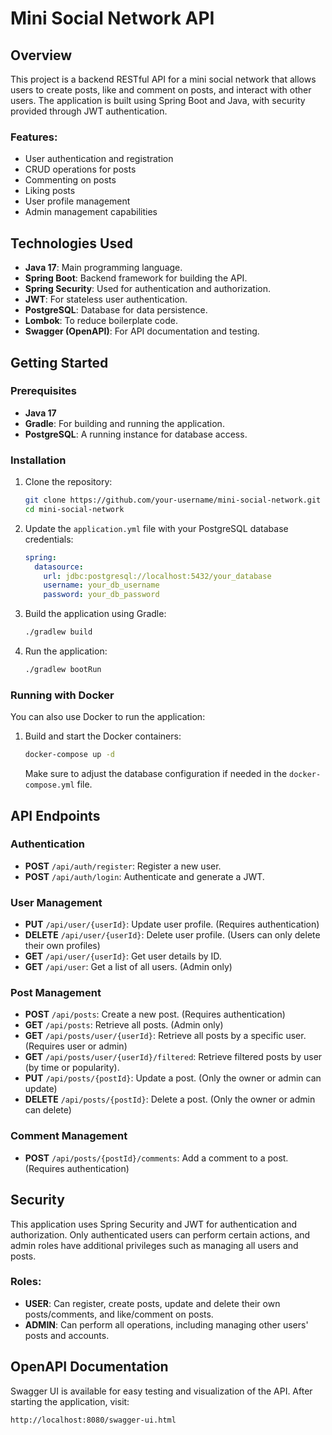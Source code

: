 # Mini Social Network API

## Overview
This project is a backend RESTful API for a mini social network that allows users to create posts, like and comment on posts, and interact with other users. The application is built using Spring Boot and Java, with security provided through JWT authentication.

### Features:
- User authentication and registration
- CRUD operations for posts
- Commenting on posts
- Liking posts
- User profile management
- Admin management capabilities

## Technologies Used
- **Java 17**: Main programming language.
- **Spring Boot**: Backend framework for building the API.
- **Spring Security**: Used for authentication and authorization.
- **JWT**: For stateless user authentication.
- **PostgreSQL**: Database for data persistence.
- **Lombok**: To reduce boilerplate code.
- **Swagger (OpenAPI)**: For API documentation and testing.

## Getting Started

### Prerequisites
- **Java 17**
- **Gradle**: For building and running the application.
- **PostgreSQL**: A running instance for database access.

### Installation
1. Clone the repository:
   ```sh
   git clone https://github.com/your-username/mini-social-network.git
   cd mini-social-network
   ```
2. Update the `application.yml` file with your PostgreSQL database credentials:
   ```yaml
   spring:
     datasource:
       url: jdbc:postgresql://localhost:5432/your_database
       username: your_db_username
       password: your_db_password
   ```

3. Build the application using Gradle:
   ```sh
   ./gradlew build
   ```

4. Run the application:
   ```sh
   ./gradlew bootRun
   ```

### Running with Docker
You can also use Docker to run the application:
1. Build and start the Docker containers:
   ```sh
   docker-compose up -d
   ```
   Make sure to adjust the database configuration if needed in the `docker-compose.yml` file.

## API Endpoints

### Authentication
- **POST** `/api/auth/register`: Register a new user.
- **POST** `/api/auth/login`: Authenticate and generate a JWT.

### User Management
- **PUT** `/api/user/{userId}`: Update user profile. (Requires authentication)
- **DELETE** `/api/user/{userId}`: Delete user profile. (Users can only delete their own profiles)
- **GET** `/api/user/{userId}`: Get user details by ID.
- **GET** `/api/user`: Get a list of all users. (Admin only)

### Post Management
- **POST** `/api/posts`: Create a new post. (Requires authentication)
- **GET** `/api/posts`: Retrieve all posts. (Admin only)
- **GET** `/api/posts/user/{userId}`: Retrieve all posts by a specific user. (Requires user or admin)
- **GET** `/api/posts/user/{userId}/filtered`: Retrieve filtered posts by user (by time or popularity).
- **PUT** `/api/posts/{postId}`: Update a post. (Only the owner or admin can update)
- **DELETE** `/api/posts/{postId}`: Delete a post. (Only the owner or admin can delete)

### Comment Management
- **POST** `/api/posts/{postId}/comments`: Add a comment to a post. (Requires authentication)

## Security
This application uses Spring Security and JWT for authentication and authorization. Only authenticated users can perform certain actions, and admin roles have additional privileges such as managing all users and posts.

### Roles:
- **USER**: Can register, create posts, update and delete their own posts/comments, and like/comment on posts.
- **ADMIN**: Can perform all operations, including managing other users' posts and accounts.

## OpenAPI Documentation
Swagger UI is available for easy testing and visualization of the API. After starting the application, visit:
```
http://localhost:8080/swagger-ui.html
```

